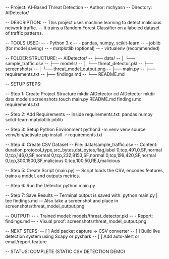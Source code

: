 -- Project: AI-Based Threat Detection
-- Author: mchyasn
-- Directory: AIDetector/

-- DESCRIPTION:
-- This project uses machine learning to detect malicious network traffic.
-- It trains a Random Forest Classifier on a labeled dataset of traffic patterns.

-- TOOLS USED:
-- - Python 3.x
-- - pandas, numpy, scikit-learn
-- - joblib (for model saving)
-- - matplotlib (optional)
-- - virtualenv (recommended)

-- FOLDER STRUCTURE:
-- AIDetector/
-- ├── data/
-- │   └── sample_traffic.csv
-- ├── models/
-- │   └── threat_detector.pkl
-- ├── screenshots/
-- │   └── threat_model_output.png
-- ├── main.py
-- ├── requirements.txt
-- ├── findings.md
-- └── README.md

-- SETUP STEPS:

-- Step 1: Create Project Structure
mkdir AIDetector
cd AIDetector
mkdir data models screenshots
touch main.py README.md findings.md requirements.txt

-- Step 2: Add Requirements
-- Inside requirements.txt:
pandas
numpy
scikit-learn
matplotlib
joblib

-- Step 3: Setup Python Environment
python3 -m venv venv
source venv/bin/activate
pip install -r requirements.txt

-- Step 4: Create CSV Dataset
-- File: data/sample_traffic.csv
-- Content:
duration,protocol_type,src_bytes,dst_bytes,flag,label
0,tcp,491,0,SF,normal
0,tcp,146,0,SF,normal
0,tcp,232,8153,SF,normal
0,tcp,199,420,SF,normal
0,tcp,300,1500,SF,malicious
0,tcp,100,50,REJ,malicious

-- Step 5: Create Script (main.py)
-- Script loads the CSV, encodes features, trains a model, and outputs metrics.

-- Step 6: Run the Detector
python main.py

-- Step 7: Save Results
-- Terminal output is saved with:
python main.py | tee findings.md
-- Also take a screenshot and place in screenshots/threat_model_output.png

-- OUTPUT:
-- - Trained model: models/threat_detector.pkl
-- - Report: findings.md
-- - Visual proof: screenshots/threat_model_output.png

-- NEXT STEPS:
-- [ ] Add packet capture → CSV converter
-- [ ] Build live detection system using Scapy or pyshark
-- [ ] Add auto-alert or email/report feature

-- STATUS: COMPLETE (STATIC CSV DETECTION DEMO)
